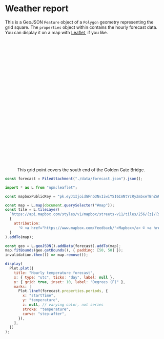 # Weather report

This is a GeoJSON `Feature` object of a `Polygon` geometry representing the grid square. The `properties` object within contains the hourly forecast data. You can display it on a map with <a href="./lib/leaflet">Leaflet</a>, if you like.

<figure class="wide">
  <div id="map" style="height: 400px; margin: 1rem 0; border-radius: 8px;"></div>
  <figcaption>This grid point covers the south end of the Golden Gate Bridge.</figcaption>
</figure>

```js
const forecast = FileAttachment("./data/forecast.json").json();
```

```js
import * as L from "npm:leaflet";

const mapboxPublicKey = "pk.eyJ1IjoidGFnb3NvIiwiYSI6ImNtYzRyZm5xeTBnZnUya3NhMDE5b3Q4YTQifQ.JHjIwECC6RTCyayoVcEP9Q";

const map = L.map(document.querySelector("#map"));
const tile = L.tileLayer(
  `https://api.mapbox.com/styles/v1/mapbox/streets-v11/tiles/256/{z}/{x}/{y}@2x?access_token=${mapboxPublicKey}`,
  {
    attribution:
      '© <a href="https://www.mapbox.com/feedback/">Mapbox</a> © <a href="http://www.openstreetmap.org/copyright">OpenStreetMap</a>',
  }
).addTo(map);

const geo = L.geoJSON().addData(forecast).addTo(map);
map.fitBounds(geo.getBounds(), { padding: [50, 50] });
invalidation.then(() => map.remove());
```

```js
display(
  Plot.plot({
    title: "Hourly temperature forecast",
    x: { type: "utc", ticks: "day", label: null },
    y: { grid: true, inset: 10, label: "Degrees (F)" },
    marks: [
      Plot.lineY(forecast.properties.periods, {
        x: "startTime",
        y: "temperature",
        z: null, // varying color, not series
        stroke: "temperature",
        curve: "step-after",
      }),
    ],
  })
);
```
